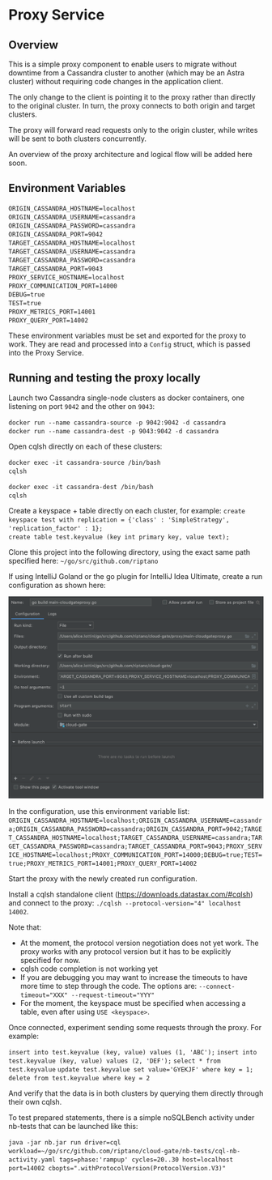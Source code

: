 # Proxy Service

## Overview

This is a simple proxy component to enable users to migrate without downtime from a Cassandra cluster to another (which may be an Astra cluster) 
without requiring code changes in the application client. 

The only change to the client is pointing it to the proxy rather than directly to the original cluster. In turn, the proxy connects to both origin and target clusters.

The proxy will forward read requests only to the origin cluster, while writes will be sent to both clusters concurrently.

An overview of the proxy architecture and logical flow will be added here soon. 

## Environment Variables

`ORIGIN_CASSANDRA_HOSTNAME=localhost`<br/>
`ORIGIN_CASSANDRA_USERNAME=cassandra`<br/>
`ORIGIN_CASSANDRA_PASSWORD=cassandra`<br/>
`ORIGIN_CASSANDRA_PORT=9042`<br/>
`TARGET_CASSANDRA_HOSTNAME=localhost`<br/>
`TARGET_CASSANDRA_USERNAME=cassandra`<br/>
`TARGET_CASSANDRA_PASSWORD=cassandra`<br/>
`TARGET_CASSANDRA_PORT=9043`<br/>
`PROXY_SERVICE_HOSTNAME=localhost`<br/>
`PROXY_COMMUNICATION_PORT=14000`<br/>
`DEBUG=true`<br/>
`TEST=true`<br/>
`PROXY_METRICS_PORT=14001`<br/>
`PROXY_QUERY_PORT=14002`<br/>

These environment variables must be set and exported for the proxy to work. They are read and processed into a `Config` struct, which is passed into the Proxy Service.

## Running and testing the proxy locally

Launch two Cassandra single-node clusters as docker containers, one listening on port `9042` and the other on `9043`:

`docker run --name cassandra-source -p 9042:9042 -d cassandra`<br/>
`docker run --name cassandra-dest -p 9043:9042 -d cassandra`<br/>

Open cqlsh directly on each of these clusters:

`docker exec -it cassandra-source /bin/bash`<br/>
`cqlsh`<br/>

`docker exec -it cassandra-dest /bin/bash`<br/>
`cqlsh`<br/>

Create a keyspace + table directly on each cluster, for example:
`create keyspace test with replication = {'class' : 'SimpleStrategy', 'replication_factor' : 1};`<br/>
`create table test.keyvalue (key int primary key, value text);`<br/>

Clone this project into the following directory, using the exact same path specified here: `~/go/src/github.com/riptano`<br/>

If using IntelliJ Goland or the go plugin for IntelliJ Idea Ultimate, create a run configuration as shown here:

![Run configuration](img/cloudgate_proxy_run_config.png)
  
In the configuration, use this environment variable list: `ORIGIN_CASSANDRA_HOSTNAME=localhost;ORIGIN_CASSANDRA_USERNAME=cassandra;ORIGIN_CASSANDRA_PASSWORD=cassandra;ORIGIN_CASSANDRA_PORT=9042;TARGET_CASSANDRA_HOSTNAME=localhost;TARGET_CASSANDRA_USERNAME=cassandra;TARGET_CASSANDRA_PASSWORD=cassandra;TARGET_CASSANDRA_PORT=9043;PROXY_SERVICE_HOSTNAME=localhost;PROXY_COMMUNICATION_PORT=14000;DEBUG=true;TEST=true;PROXY_METRICS_PORT=14001;PROXY_QUERY_PORT=14002`

Start the proxy with the newly created run configuration.

Install a cqlsh standalone client (https://downloads.datastax.com/#cqlsh) and connect to the proxy: `./cqlsh --protocol-version="4" localhost 14002`.

Note that:
* At the moment, the protocol version negotiation does not yet work. The proxy works with any protocol version but it has to be explicitly specified for now.
* cqlsh code completion is not working yet
* If you are debugging you may want to increase the timeouts to have more time to step through the code. The options are: ` --connect-timeout="XXX" --request-timeout="YYY" `
* For the moment, the keyspace must be specified when accessing a table, even after using `USE <keyspace>`.

Once connected, experiment sending some requests through the proxy. For example:

`insert into test.keyvalue (key, value) values (1, 'ABC');`
`insert into test.keyvalue (key, value) values (2, 'DEF');`
`select * from test.keyvalue`
`update test.keyvalue set value='GYEKJF' where key = 1;`
`delete from test.keyvalue where key = 2`

And verify that the data is in both clusters by querying them directly through their own cqlsh.

To test prepared statements, there is a simple noSQLBench activity under nb-tests that can be launched like this:

`java -jar nb.jar run driver=cql workload=~/go/src/github.com/riptano/cloud-gate/nb-tests/cql-nb-activity.yaml tags=phase:'rampup' cycles=20..30 host=localhost port=14002 cbopts=".withProtocolVersion(ProtocolVersion.V3)"`
